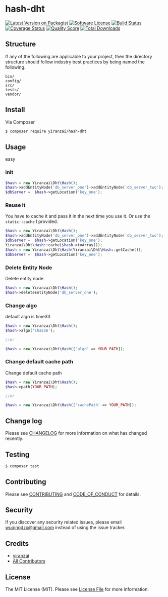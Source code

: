 # hash-dht

[![Latest Version on Packagist][ico-version]][link-packagist]
[![Software License][ico-license]](LICENSE.md)
[![Build Status][ico-travis]][link-travis]
[![Coverage Status][ico-scrutinizer]][link-scrutinizer]
[![Quality Score][ico-code-quality]][link-code-quality]
[![Total Downloads][ico-downloads]][link-downloads]



## Structure

If any of the following are applicable to your project, then the directory structure should follow industry best practices by being named the following.

```
bin/        
config/
src/
tests/
vendor/
```


## Install

Via Composer

``` bash
$ composer require yiranzai/hash-dht
```

## Usage

easy

### init

``` php
$hash = new Yiranzai\Dht\Hash();
$hash->addEntityNode('db_server_one')->addEntityNode('db_server_two');
$dbServer =  $hash->getLocation('key_one');
```

### Reuse it

You have to cache it and pass it in the next time you use it.
Or use the `static::cache` I provided.

```php
$hash = new Yiranzai\Dht\Hash();
$hash->addEntityNode('db_server_one')->addEntityNode('db_server_two');
$dbServer =  $hash->getLocation('key_one');
Yiranzai\Dht\Hash::cache($hash->toArray());
$hash = new Yiranzai\Dht\Hash(Yiranzai\Dht\Hash::getCache());
$dbServer =  $hash->getLocation('key_one');
```

### Delete Entity Node

Delete entity node

```php
$hash = new Yiranzai\Dht\Hash();
$hash->deleteEntityNode('db_server_one');
```

### Change algo

default algo is time33

```php
$hash = new Yiranzai\Dht\Hash();
$hash->algo('sha256');

//or

$hash = new Yiranzai\Dht\Hash(['algo' => YOUR_PATH]);
```

### Change default cache path

Change default cache path

```php
$hash = new Yiranzai\Dht\Hash();
$hash->path(YOUR_PATH);

//or

$hash = new Yiranzai\Dht\Hash(['cachePath' => YOUR_PATH]);
```

## Change log

Please see [CHANGELOG](CHANGELOG.md) for more information on what has changed recently.

## Testing

``` bash
$ composer test
```

## Contributing

Please see [CONTRIBUTING](CONTRIBUTING.md) and [CODE_OF_CONDUCT](CODE_OF_CONDUCT.md) for details.

## Security

If you discover any security related issues, please email wuqingdzx@gmail.com instead of using the issue tracker.

## Credits

- [yiranzai][link-author]
- [All Contributors][link-contributors]

## License

The MIT License (MIT). Please see [License File](LICENSE.md) for more information.

[ico-version]: https://img.shields.io/packagist/v/yiranzai/hash-dht.svg?style=flat-square
[ico-license]: https://img.shields.io/badge/license-MIT-brightgreen.svg?style=flat-square
[ico-travis]: https://img.shields.io/travis/yiranzai/hash-dht/master.svg?style=flat-square
[ico-scrutinizer]: https://img.shields.io/scrutinizer/coverage/g/yiranzai/hash-dht.svg?style=flat-square
[ico-code-quality]: https://img.shields.io/scrutinizer/g/yiranzai/hash-dht.svg?style=flat-square
[ico-downloads]: https://img.shields.io/packagist/dt/yiranzai/hash-dht.svg?style=flat-square

[link-packagist]: https://packagist.org/packages/yiranzai/hash-dht
[link-travis]: https://travis-ci.org/yiranzai/hash-dht
[link-scrutinizer]: https://scrutinizer-ci.com/g/yiranzai/hash-dht/code-structure
[link-code-quality]: https://scrutinizer-ci.com/g/yiranzai/hash-dht
[link-downloads]: https://packagist.org/packages/yiranzai/hash-dht
[link-author]: https://github.com/yiranzai
[link-contributors]: ../../contributors
